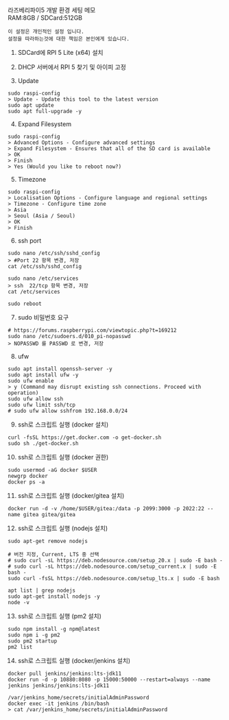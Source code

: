 라즈베리파이5 개발 환경 세팅 메모<br/>
RAM:8GB / SDCard:512GB

```
이 설정은 개인적인 설정 입니다.
설정을 따라하는것에 대한 책임은 본인에게 있습니다.
```

1. SDCard에 RPI 5 Lite (x64) 설치

2. DHCP 서버에서 RPI 5 찾기 및 아이피 고정

3. Update
```
sudo raspi-config
> Update - Update this tool to the latest version
sudo apt update
sudo apt full-upgrade -y
```

4. Expand Filesystem
```
sudo raspi-config
> Advanced Options - Configure advanced settings
> Expand Filesystem - Ensures that all of the SD card is available
> OK
> Finish
> Yes (Would you like to reboot now?)
```

5. Timezone
```
sudo raspi-config
> Localisation Options - Configure language and regional settings
> Timezone - Configure time zone
> Asia
> Seoul (Asia / Seoul)
> OK
> Finish
```

6. ssh port
```
sudo nano /etc/ssh/sshd_config
> #Port 22 항목 변경, 저장
cat /etc/ssh/sshd_config

sudo nano /etc/services
> ssh  22/tcp 항목 변경, 저장
cat /etc/services

sudo reboot
```

7. sudo 비밀번호 요구
```
# https://forums.raspberrypi.com/viewtopic.php?t=169212
sudo nano /etc/sudoers.d/010_pi-nopasswd
> NOPASSWD 를 PASSWD 로 변경, 저장
```

8. ufw
```
sudo apt install openssh-server -y
sudo apt install ufw -y
sudo ufw enable
> y (Command may disrupt existing ssh connections. Proceed with operation)
sudo ufw allow ssh
sudo ufw limit ssh/tcp
# sudo ufw allow sshfrom 192.168.0.0/24
```


9. ssh로 스크립트 실행 (docker 설치)
```
curl -fsSL https://get.docker.com -o get-docker.sh
sudo sh ./get-docker.sh
```

10. ssh로 스크립트 실행 (docker 권한)
```
sudo usermod -aG docker $USER
newgrp docker
docker ps -a
```

11. ssh로 스크립트 실행 (docker/gitea 설치)
```
docker run -d -v /home/$USER/gitea:/data -p 2099:3000 -p 2022:22 --name gitea gitea/gitea
```

12. ssh로 스크립트 실행 (nodejs 설치)
```
sudo apt-get remove nodejs

# 버전 지정, Current, LTS 중 선택
# sudo curl -sL https://deb.nodesource.com/setup_20.x | sudo -E bash -
# sudo curl -sL https://deb.nodesource.com/setup_current.x | sudo -E bash -
sudo curl -fsSL https://deb.nodesource.com/setup_lts.x | sudo -E bash

apt list | grep nodejs
sudo apt-get install nodejs -y
node -v
```

13. ssh로 스크립트 실행 (pm2 설치)
```
sudo npm install -g npm@latest
sudo npm i -g pm2
sudo pm2 startup
pm2 list
```

14. ssh로 스크립트 실행 (docker/jenkins 설치)
```
docker pull jenkins/jenkins:lts-jdk11
docker run -d -p 10880:8080 -p 15000:50000 --restart=always --name jenkins jenkins/jenkins:lts-jdk11

/var/jenkins_home/secrets/initialAdminPassword
docker exec -it jenkins /bin/bash
> cat /var/jenkins_home/secrets/initialAdminPassword
```
